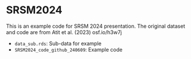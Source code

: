 # SRSM2024
This is an example code for SRSM 2024 presentation. The original dataset and code are from Atit et al. (2023) osf.io/h3w7j 

- `data_sub.rds`: Sub-data for example
- `SRSM2024_code_github_240609`: Example code
